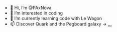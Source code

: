 - 👋 Hi, I’m @PAxNova
- 👀 I’m interested in coding
- 🌱 I’m currently learning code with Le Wagon
- 📫 Discover Quark and the Pegboard galaxy -> [...](https://get-quark.com/)

<!---
PAxNova/PAxNova is a ✨ special ✨ repository because its `README.md` (this file) appears on your GitHub profile.
You can click the Preview link to take a look at your changes.
--->
